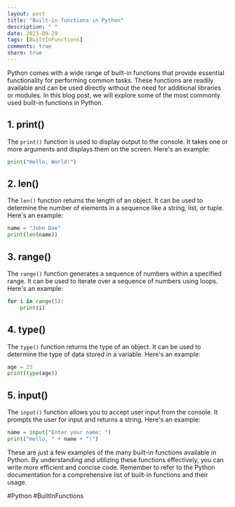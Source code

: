 ```yaml
---
layout: post
title: "Built-in functions in Python"
description: " "
date: 2023-09-29
tags: [BuiltInFunctions]
comments: true
share: true
---
```


Python comes with a wide range of built-in functions that provide essential functionality for performing common tasks. These functions are readily available and can be used directly without the need for additional libraries or modules. In this blog post, we will explore some of the most commonly used built-in functions in Python.

## 1. print()

The `print()` function is used to display output to the console. It takes one or more arguments and displays them on the screen. Here's an example:

```python
print("Hello, World!")
```

## 2. len()

The `len()` function returns the length of an object. It can be used to determine the number of elements in a sequence like a string, list, or tuple. Here's an example:

```python
name = "John Doe"
print(len(name))
```

## 3. range()

The `range()` function generates a sequence of numbers within a specified range. It can be used to iterate over a sequence of numbers using loops. Here's an example:

```python
for i in range(5):
    print(i)
```

## 4. type()

The `type()` function returns the type of an object. It can be used to determine the type of data stored in a variable. Here's an example:

```python
age = 25
print(type(age))
```

## 5. input()

The `input()` function allows you to accept user input from the console. It prompts the user for input and returns a string. Here's an example:

```python
name = input("Enter your name: ")
print("Hello, " + name + "!")
```

These are just a few examples of the many built-in functions available in Python. By understanding and utilizing these functions effectively, you can write more efficient and concise code. Remember to refer to the Python documentation for a comprehensive list of built-in functions and their usage.

#Python #BuiltInFunctions